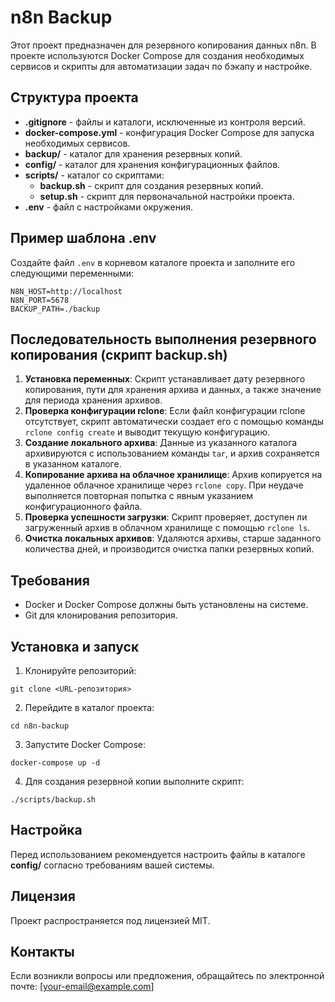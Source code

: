 # n8n Backup

Этот проект предназначен для резервного копирования данных n8n. В проекте используются Docker Compose для создания необходимых сервисов и скрипты для автоматизации задач по бэкапу и настройке.

## Структура проекта

- **.gitignore** - файлы и каталоги, исключенные из контроля версий.
- **docker-compose.yml** - конфигурация Docker Compose для запуска необходимых сервисов.
- **backup/** - каталог для хранения резервных копий.
- **config/** - каталог для хранения конфигурационных файлов.
- **scripts/** - каталог со скриптами:
  - **backup.sh** - скрипт для создания резервных копий.
  - **setup.sh** - скрипт для первоначальной настройки проекта.
- **.env** - файл с настройками окружения.

## Пример шаблона .env

Создайте файл `.env` в корневом каталоге проекта и заполните его следующими переменными:

```
N8N_HOST=http://localhost
N8N_PORT=5678
BACKUP_PATH=./backup
```

## Последовательность выполнения резервного копирования (скрипт backup.sh)

1. **Установка переменных**: Скрипт устанавливает дату резервного копирования, пути для хранения архива и данных, а также значение для периода хранения архивов.
2. **Проверка конфигурации rclone**: Если файл конфигурации rclone отсутствует, скрипт автоматически создает его с помощью команды `rclone config create` и выводит текущую конфигурацию.
3. **Создание локального архива**: Данные из указанного каталога архивируются с использованием команды `tar`, и архив сохраняется в указанном каталоге.
4. **Копирование архива на облачное хранилище**: Архив копируется на удаленное облачное хранилище через `rclone copy`. При неудаче выполняется повторная попытка с явным указанием конфигурационного файла.
5. **Проверка успешности загрузки**: Скрипт проверяет, доступен ли загруженный архив в облачном хранилище с помощью `rclone ls`.
6. **Очистка локальных архивов**: Удаляются архивы, старше заданного количества дней, и производится очистка папки резервных копий.

## Требования

- Docker и Docker Compose должны быть установлены на системе.
- Git для клонирования репозитория.

## Установка и запуск

1. Клонируйте репозиторий:
```
git clone <URL-репозитория>
```
2. Перейдите в каталог проекта:
```
cd n8n-backup
```
3. Запустите Docker Compose:
```
docker-compose up -d
```
4. Для создания резервной копии выполните скрипт:
```
./scripts/backup.sh
```

## Настройка

Перед использованием рекомендуется настроить файлы в каталоге **config/** согласно требованиям вашей системы.

## Лицензия

Проект распространяется под лицензией MIT.

## Контакты

Если возникли вопросы или предложения, обращайтесь по электронной почте: [your-email@example.com]
